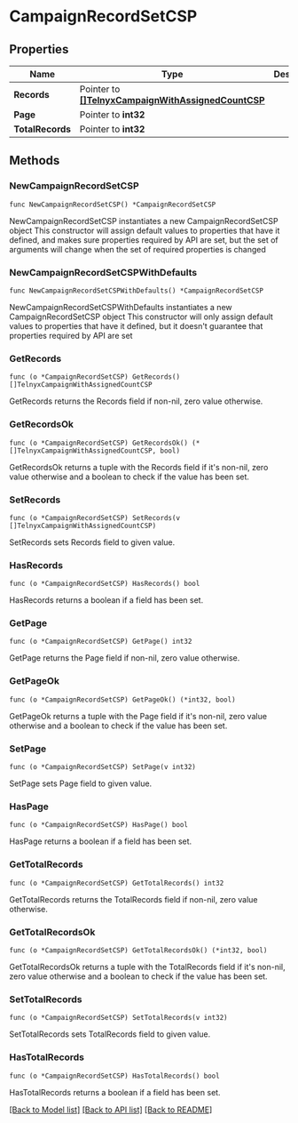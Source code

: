 # CampaignRecordSetCSP

## Properties

Name | Type | Description | Notes
------------ | ------------- | ------------- | -------------
**Records** | Pointer to [**[]TelnyxCampaignWithAssignedCountCSP**](TelnyxCampaignWithAssignedCountCSP.md) |  | [optional] 
**Page** | Pointer to **int32** |  | [optional] 
**TotalRecords** | Pointer to **int32** |  | [optional] 

## Methods

### NewCampaignRecordSetCSP

`func NewCampaignRecordSetCSP() *CampaignRecordSetCSP`

NewCampaignRecordSetCSP instantiates a new CampaignRecordSetCSP object
This constructor will assign default values to properties that have it defined,
and makes sure properties required by API are set, but the set of arguments
will change when the set of required properties is changed

### NewCampaignRecordSetCSPWithDefaults

`func NewCampaignRecordSetCSPWithDefaults() *CampaignRecordSetCSP`

NewCampaignRecordSetCSPWithDefaults instantiates a new CampaignRecordSetCSP object
This constructor will only assign default values to properties that have it defined,
but it doesn't guarantee that properties required by API are set

### GetRecords

`func (o *CampaignRecordSetCSP) GetRecords() []TelnyxCampaignWithAssignedCountCSP`

GetRecords returns the Records field if non-nil, zero value otherwise.

### GetRecordsOk

`func (o *CampaignRecordSetCSP) GetRecordsOk() (*[]TelnyxCampaignWithAssignedCountCSP, bool)`

GetRecordsOk returns a tuple with the Records field if it's non-nil, zero value otherwise
and a boolean to check if the value has been set.

### SetRecords

`func (o *CampaignRecordSetCSP) SetRecords(v []TelnyxCampaignWithAssignedCountCSP)`

SetRecords sets Records field to given value.

### HasRecords

`func (o *CampaignRecordSetCSP) HasRecords() bool`

HasRecords returns a boolean if a field has been set.

### GetPage

`func (o *CampaignRecordSetCSP) GetPage() int32`

GetPage returns the Page field if non-nil, zero value otherwise.

### GetPageOk

`func (o *CampaignRecordSetCSP) GetPageOk() (*int32, bool)`

GetPageOk returns a tuple with the Page field if it's non-nil, zero value otherwise
and a boolean to check if the value has been set.

### SetPage

`func (o *CampaignRecordSetCSP) SetPage(v int32)`

SetPage sets Page field to given value.

### HasPage

`func (o *CampaignRecordSetCSP) HasPage() bool`

HasPage returns a boolean if a field has been set.

### GetTotalRecords

`func (o *CampaignRecordSetCSP) GetTotalRecords() int32`

GetTotalRecords returns the TotalRecords field if non-nil, zero value otherwise.

### GetTotalRecordsOk

`func (o *CampaignRecordSetCSP) GetTotalRecordsOk() (*int32, bool)`

GetTotalRecordsOk returns a tuple with the TotalRecords field if it's non-nil, zero value otherwise
and a boolean to check if the value has been set.

### SetTotalRecords

`func (o *CampaignRecordSetCSP) SetTotalRecords(v int32)`

SetTotalRecords sets TotalRecords field to given value.

### HasTotalRecords

`func (o *CampaignRecordSetCSP) HasTotalRecords() bool`

HasTotalRecords returns a boolean if a field has been set.


[[Back to Model list]](../README.md#documentation-for-models) [[Back to API list]](../README.md#documentation-for-api-endpoints) [[Back to README]](../README.md)


